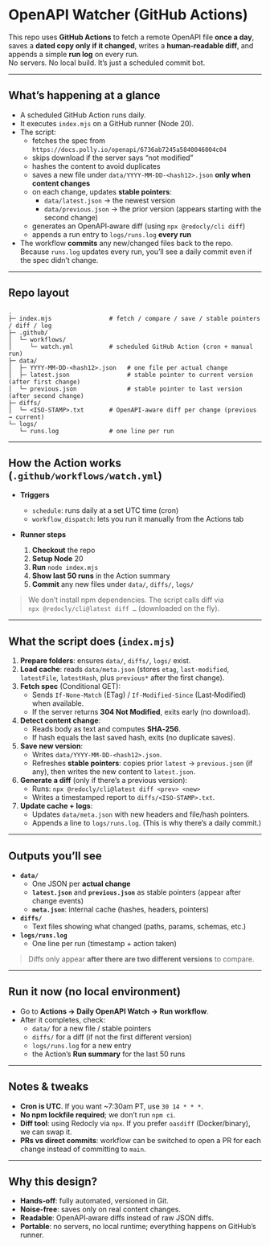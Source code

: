# OpenAPI Watcher (GitHub Actions)

This repo uses **GitHub Actions** to fetch a remote OpenAPI file **once a day**, saves a **dated copy only if it changed**, writes a **human‑readable diff**, and appends a simple **run log** on every run.  
No servers. No local build. It’s just a scheduled commit bot.

---

## What’s happening at a glance

- A scheduled GitHub Action runs daily.
- It executes `index.mjs` on a GitHub runner (Node 20).
- The script:
  - fetches the spec from `https://docs.polly.io/openapi/6736ab7245a5840046004c04`
  - skips download if the server says “not modified”
  - hashes the content to avoid duplicates
  - saves a new file under `data/YYYY-MM-DD-<hash12>.json` **only when content changes**
  - on each change, updates **stable pointers**:
    - `data/latest.json` → the newest version
    - `data/previous.json` → the prior version (appears starting with the second change)
  - generates an OpenAPI‑aware diff (using `npx @redocly/cli diff`)
  - appends a run entry to `logs/runs.log` **every run**
- The workflow **commits** any new/changed files back to the repo. Because `runs.log` updates every run, you’ll see a daily commit even if the spec didn’t change.

---

## Repo layout

```
.
├─ index.mjs                # fetch / compare / save / stable pointers / diff / log
├─ .github/
│  └─ workflows/
│     └─ watch.yml          # scheduled GitHub Action (cron + manual run)
├─ data/
│  ├─ YYYY-MM-DD-<hash12>.json   # one file per actual change
│  ├─ latest.json                # stable pointer to current version (after first change)
│  └─ previous.json              # stable pointer to last version (after second change)
├─ diffs/
│  └─ <ISO-STAMP>.txt       # OpenAPI-aware diff per change (previous → current)
└─ logs/
   └─ runs.log              # one line per run
```

---

## How the Action works (`.github/workflows/watch.yml`)

- **Triggers**
  - `schedule`: runs daily at a set UTC time (cron)
  - `workflow_dispatch`: lets you run it manually from the Actions tab

- **Runner steps**
  1. **Checkout** the repo
  2. **Setup Node** 20
  3. **Run** `node index.mjs`
  4. **Show last 50 runs** in the Action summary
  5. **Commit** any new files under `data/`, `diffs/`, `logs/`

> We don’t install npm dependencies. The script calls diff via  
> `npx @redocly/cli@latest diff …` (downloaded on the fly).

---

## What the script does (`index.mjs`)

1. **Prepare folders**: ensures `data/`, `diffs/`, `logs/` exist.
2. **Load cache**: reads `data/meta.json` (stores `etag`, `last-modified`, `latestFile`, `latestHash`, plus `previous*` after the first change).
3. **Fetch spec** (Conditional GET):
   - Sends `If-None-Match` (ETag) / `If-Modified-Since` (Last‑Modified) when available.
   - If the server returns **304 Not Modified**, exits early (no download).
4. **Detect content change**:
   - Reads body as text and computes **SHA‑256**.
   - If hash equals the last saved hash, exits (no duplicate saves).
5. **Save new version**:
   - Writes `data/YYYY-MM-DD-<hash12>.json`.
   - Refreshes **stable pointers**: copies prior `latest` → `previous.json` (if any), then writes the new content to `latest.json`.
6. **Generate a diff** (only if there’s a previous version):
   - Runs: `npx @redocly/cli@latest diff <prev> <new>`
   - Writes a timestamped report to `diffs/<ISO-STAMP>.txt`.
7. **Update cache + logs**:
   - Updates `data/meta.json` with new headers and file/hash pointers.
   - Appends a line to `logs/runs.log`. (This is why there’s a daily commit.)

---

## Outputs you’ll see

- **`data/`**
  - One JSON per **actual change**
  - **`latest.json`** and **`previous.json`** as stable pointers (appear after change events)
  - **`meta.json`**: internal cache (hashes, headers, pointers)
- **`diffs/`**
  - Text files showing what changed (paths, params, schemas, etc.)
- **`logs/runs.log`**
  - One line per run (timestamp + action taken)

> Diffs only appear **after there are two different versions** to compare.

---

## Run it now (no local environment)

- Go to **Actions → Daily OpenAPI Watch → Run workflow**.
- After it completes, check:
  - `data/` for a new file / stable pointers
  - `diffs/` for a diff (if not the first different version)
  - `logs/runs.log` for a new entry
  - the Action’s **Run summary** for the last 50 runs

---

## Notes & tweaks

- **Cron is UTC**. If you want ~7:30am PT, use `30 14 * * *`.
- **No npm lockfile required**; we don’t run `npm ci`.
- **Diff tool**: using Redocly via `npx`. If you prefer `oasdiff` (Docker/binary), we can swap it.
- **PRs vs direct commits**: workflow can be switched to open a PR for each change instead of committing to `main`.

---

## Why this design?

- **Hands‑off**: fully automated, versioned in Git.
- **Noise‑free**: saves only on real content changes.
- **Readable**: OpenAPI‑aware diffs instead of raw JSON diffs.
- **Portable**: no servers, no local runtime; everything happens on GitHub’s runner.
